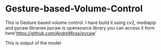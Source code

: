 # Gesture-based-Volume-Control
This is Gesture based volume control. I have build it using cv2, mediapip and pycaw libraries pycaw is opensource library you can access it form  here'https://github.com/AndreMiras/pycaw'

This is output of the model
